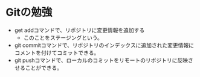 # Gitの勉強
- get addコマンドで、リポジトリに変更情報を追加する
	- このことをステージングという。
- git commitコマンドで、リポジトリのインデックスに追加された変更情報にコメントを付けてコミットできる。
- git pushコマンドで、ローカルのコミットをリモートのリポジトリに反映させることができる。
